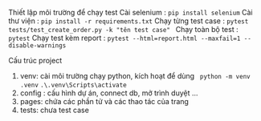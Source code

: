 Thiết lập môi trường để chạy test
Cài selenium : ```pip install selenium```
Cài thư viện : ```pip install -r requirements.txt```
Chạy từng test case : ```pytest tests/test_create_order.py -k "tên test case" ```
Chạy toàn bộ test : ```pytest```
Chạy test kèm report : ```pytest --html=report.html --maxfail=1 --disable-warnings```

Cấu trúc project
1. venv: cài môi trường chạy python, kích hoạt để dùng 
``` python -m venv .venv```
```.\.venv\Scripts\activate ```
2. config : cấu hình dự án, connect db, mở trình duyệt ...
3. pages: chứa các phần tử và các thao tác của trang
4. tests: chưa test case

